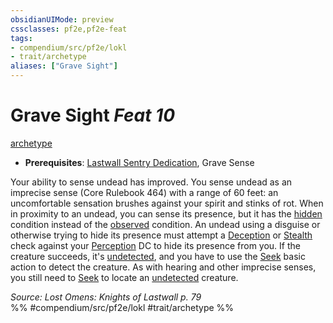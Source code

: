 ```yaml
---
obsidianUIMode: preview
cssclasses: pf2e,pf2e-feat
tags:
- compendium/src/pf2e/lokl
- trait/archetype
aliases: ["Grave Sight"]
---
```

# Grave Sight  *Feat 10*  
[archetype](rules/traits/archetype.md "Archetype Feat Trait")  

- **Prerequisites**: [Lastwall Sentry Dedication](compendium/feats/lastwall-sentry-dedication-lowg.md), Grave Sense

Your ability to sense undead has improved. You sense undead as an imprecise sense (Core Rulebook 464) with a range of 60 feet: an uncomfortable sensation brushes against your spirit and stinks of rot. When in proximity to an undead, you can sense its presence, but it has the [hidden](rules/conditions.md#Hidden) condition instead of the [observed](rules/conditions.md#Observed) condition. An undead using a disguise or otherwise trying to hide its presence must attempt a [Deception](compendium/skills.md#Deception) or [Stealth](compendium/skills.md#Stealth) check against your [Perception](compendium/skills.md#Perception) DC to hide its presence from you. If the creature succeeds, it's [undetected](rules/conditions.md#Undetected), and you have to use the [Seek](rules/actions/seek.md) basic action to detect the creature. As with hearing and other imprecise senses, you still need to [Seek](rules/actions/seek.md) to locate an [undetected](rules/conditions.md#Undetected) creature.

*Source: Lost Omens: Knights of Lastwall p. 79*  
%% #compendium/src/pf2e/lokl #trait/archetype %%
